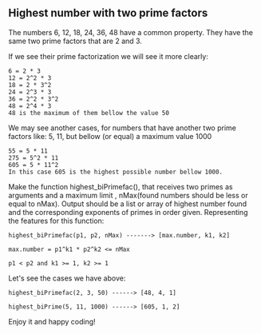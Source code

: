 ## Highest number with two prime factors

The numbers 6, 12, 18, 24, 36, 48 have a common property. They have the same two prime factors that are 2 and 3.

If we see their prime factorization we will see it more clearly:

    6 = 2 * 3
    12 = 2^2 * 3
    18 = 2 * 3^2
    24 = 2^3 * 3
    36 = 2^2 * 3^2
    48 = 2^4 * 3
    48 is the maximum of them bellow the value 50

We may see another cases, for numbers that have another two prime factors like: 5, 11, but bellow (or equal) a maximum value 1000

    55 = 5 * 11
    275 = 5^2 * 11
    605 = 5 * 11^2
    In this case 605 is the highest possible number bellow 1000.

Make the function highest_biPrimefac(), that receives two primes as arguments and a maximum limit , nMax(found numbers should be less or equal to nMax). Output should be a list or array of highest number found and the corresponding exponents of primes in order given. Representing the features for this function:

    highest_biPrimefac(p1, p2, nMax) -------> [max.number, k1, k2]

    max.number = p1^k1 * p2^k2 <= nMax

    p1 < p2 and k1 >= 1, k2 >= 1
Let's see the cases we have above:

    highest_biPrimefac(2, 3, 50) ------> [48, 4, 1]

    highest_biPrime(5, 11, 1000) ------> [605, 1, 2]
Enjoy it and happy coding!